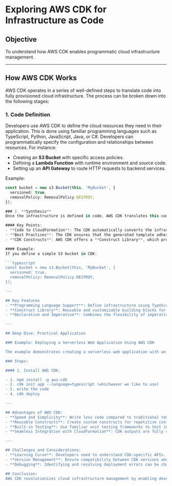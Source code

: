 # Exploring AWS CDK for Infrastructure as Code  

## Objective
To understand how AWS CDK enables programmatic cloud infrastructure management.

---

## How AWS CDK Works

AWS CDK operates in a series of well-defined steps to translate code into fully provisioned cloud infrastructure. The process can be broken down into the following stages:

### 1. **Code Definition**
Developers use AWS CDK to define the cloud resources they need in their application. This is done using familiar programming languages such as TypeScript, Python, JavaScript, Java, or C#. Developers can programmatically specify the configuration and relationships between resources. For instance:

- Creating an **S3 Bucket** with specific access policies.
- Defining a **Lambda Function** with runtime environment and source code.
- Setting up an **API Gateway** to route HTTP requests to backend services.

Example:
```typescript
const bucket = new s3.Bucket(this, 'MyBucket', {
  versioned: true,
  removalPolicy: RemovalPolicy.DESTROY,
});

### 2. **Synthesis**
Once the infrastructure is defined in code, AWS CDK translates this code into a CloudFormation template. This step is referred to as **synthesis**. The synthesized CloudFormation template is a declarative file (JSON or YAML) that AWS CloudFormation can interpret and use to create and manage the specified resources.

#### Key Points:
- **Code to CloudFormation**: The CDK automatically converts the infrastructure code into a CloudFormation template. The template represents all the defined resources and their configurations.
- **Best Practices**: The CDK ensures that the generated template adheres to AWS best practices by applying default configurations for resources (e.g., encryption, versioning).
- **CDK Constructs**: AWS CDK offers a **Construct Library**, which provides pre-defined classes for common AWS resources. These constructs generate the appropriate configuration in the CloudFormation template.

#### Example:
If you define a simple S3 bucket in CDK:

```typescript
const bucket = new s3.Bucket(this, 'MyBucket', {
  versioned: true,
  removalPolicy: RemovalPolicy.DESTROY,
});

---

## Key Features
- **Programming Language Support**: Define infrastructure using TypeScript, Python, JavaScript, Java, or C#.
- **Construct Library**: Reusable and customizable building blocks for AWS services.
- **Declarative and Imperative**: Combines the flexibility of imperative code with the simplicity of declarative templates.

---

## Deep Dive: Practical Application

### Example: Deploying a Serverless Web Application Using AWS CDK

The example demonstrates creating a serverless web application with an API Gateway, Lambda function, and DynamoDB table.

### Steps:

#### 1. Install AWS CDK:

- 1. npm install -g aws-cdk
- 2. cdk init app --language=typescript (whichwever we like to use)
- 3. write the code
- 4. cdk deploy

---

## Advantages of AWS CDK:
- **Speed and Simplicity**: Write less code compared to traditional templates.
- **Reusable Constructs**: Create custom constructs for repetitive configurations.
- **Built-in Testing**: Use familiar unit testing frameworks to test infrastructure code.
- **Seamless Integration with CloudFormation**: CDK outputs are fully compatible with AWS CloudFormation.

---

## Challenges and Considerations:
- **Learning Curve**: Developers need to understand CDK-specific APIs.
- **Version Management**: Ensure compatibility between CDK versions and AWS service updates.
- **Debugging**: Identifying and resolving deployment errors can be challenging.

## Conclusion:
AWS CDK revolutionizes cloud infrastructure management by enabling developers to define resources programmatically. It simplifies DevOps processes, improves efficiency, and aligns infrastructure management with modern development workflows.
